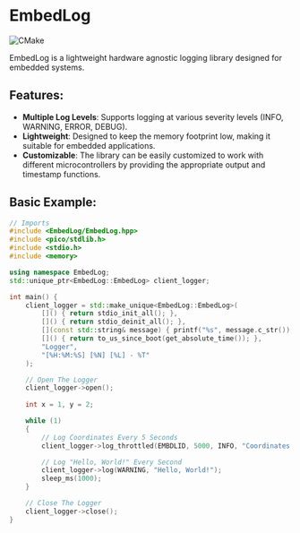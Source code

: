 # EmbedLog

![CMake](https://github.com/joeinman/EmbedLog/actions/workflows/cmake.yml/badge.svg)

EmbedLog is a lightweight hardware agnostic logging library designed for embedded systems.

## Features:

- **Multiple Log Levels**: Supports logging at various severity levels (INFO, WARNING, ERROR, DEBUG).
- **Lightweight**: Designed to keep the memory footprint low, making it suitable for embedded applications.
- **Customizable**: The library can be easily customized to work with different microcontrollers by providing the appropriate output and timestamp functions.

## Basic Example:

```cpp
// Imports
#include <EmbedLog/EmbedLog.hpp>
#include <pico/stdlib.h>
#include <stdio.h>
#include <memory>

using namespace EmbedLog;
std::unique_ptr<EmbedLog::EmbedLog> client_logger;

int main() {
    client_logger = std::make_unique<EmbedLog::EmbedLog>(
        []() { return stdio_init_all(); },
        []() { return stdio_deinit_all(); },
        [](const std::string& message) { printf("%s", message.c_str()); },
        []() { return to_us_since_boot(get_absolute_time()); },
        "Logger",
        "[%H:%M:%S] [%N] [%L] - %T"
    );

    // Open The Logger
    client_logger->open();
    
    int x = 1, y = 2;

    while (1)
    {
        // Log Coordinates Every 5 Seconds
        client_logger->log_throttled(EMBDLID, 5000, INFO, "Coordinates: (%d, %d)", x, y);

        // Log "Hello, World!" Every Second
        client_logger->log(WARNING, "Hello, World!");
        sleep_ms(1000);
    }

    // Close The Logger
    client_logger->close();
}
```
